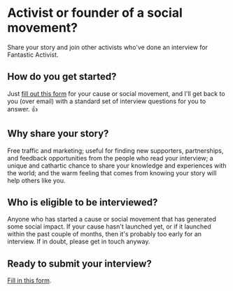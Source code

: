 # Activist or founder of a social movement?

Share your story and join other activists who've done an interview for Fantastic Activist.

## How do you get started?

Just <a href="https://docs.google.com/a/montfort.io/forms/d/e/1FAIpQLSdmLSF9un-r704IIjQeWP7VPg4pcdiPkWXdP5klxgYBQ7nAmg/viewform">fill out this form</a> for your cause or social movement, and I'll get back to you (over email) with a standard set of interview questions for you to answer. 👍

## Why share your story?

Free traffic and marketing; useful for finding new supporters, partnerships, and feedback opportunities from the people who read your interview; a unique and cathartic chance to share your knowledge and experiences with the world; and the warm feeling that comes from knowing your story will help others like you.
  
## Who is eligible to be interviewed?

Anyone who has started a cause or social movement that has generated some social impact. If your cause hasn't launched yet, or if it launched within the past couple of months, then it's probably too early for an interview. If in doubt, please get in touch anyway.

## Ready to submit your interview?

<a href="https://docs.google.com/a/montfort.io/forms/d/e/1FAIpQLSdmLSF9un-r704IIjQeWP7VPg4pcdiPkWXdP5klxgYBQ7nAmg/viewform">Fill in this form</a>.
